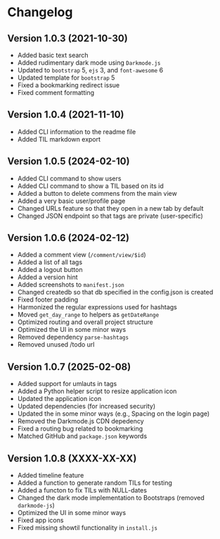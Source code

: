 # Changelog

## Version 1.0.3 (2021-10-30)

* Added basic text search
* Added rudimentary dark mode using `Darkmode.js`
* Updated to `bootstrap` 5, `ejs` 3, and `font-awesome` 6
* Updated template for `bootstrap` 5
* Fixed a bookmarking redirect issue
* Fixed comment formatting

## Version 1.0.4 (2021-11-10)

* Added CLI information to the readme file
* Added TIL markdown export

## Version 1.0.5 (2024-02-10)

* Added CLI command to show users
* Added CLI command to show a TIL based on its id
* Added a button to delete commens from the main view
* Added a very basic user/profile page
* Changed URLs feature so that they open in a new tab by default
* Changed JSON endpoint so that tags are private (user-specific)

## Version 1.0.6 (2024-02-12)

* Added a comment view (`/comment/view/$id`)
* Added a list of all tags
* Added a logout button
* Added a version hint
* Added screenshots to `manifest.json`
* Changed createdb so that db specified in the config.json is created
* Fixed footer padding
* Harmonized the regular expressions used for hashtags
* Moved `get_day_range` to helpers as `getDateRange`
* Optimized routing and overall project structure
* Optimized the UI in some minor ways
* Removed dependency `parse-hashtags`
* Removed unused /todo url

## Version 1.0.7 (2025-02-08)

* Added support for umlauts in tags
* Added a Python helper script to resize application icon
* Updated the application icon
* Updated dependencies (for increased security)
* Updated the in some minor ways (e.g., Spacing on the login page)
* Removed the Darkmode.js CDN depedency
* Fixed a routing bug related to bookmarking
* Matched GitHub and `package.json` keywords

## Version 1.0.8 (XXXX-XX-XX)

* Added timeline feature
* Added a function to generate random TILs for testing
* Added a functon to fix TILs with NULL-dates
* Changed the dark mode implementation to Bootstraps (removed `darkmode-js`)
* Optimized the UI in some minor ways
* Fixed app icons
* Fixed missing showtil functionality in `install.js`

